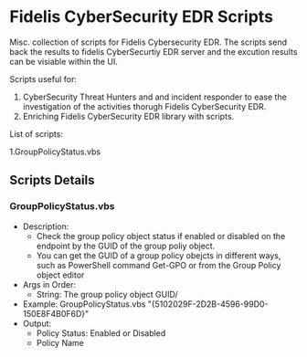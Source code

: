 # Fidelis CyberSecurity EDR Scripts
Misc. collection of scripts for Fidelis Cybersecurity EDR. The scripts send back the results to fidelis CyberSecurtiy EDR server and the excution results can be visiable within the UI.


Scripts useful for: 
1. CyberSecurity Threat Hunters and and incident responder to ease the investigation of the activities thorugh Fidelis CyberSecurity EDR.
2. Enriching Fidelis CyberSecurity EDR library with scripts. 



List of scripts:

1.GroupPolicyStatus.vbs



## Scripts Details
### GroupPolicyStatus.vbs
- Description:
   - Check the group policy object status if enabled or disabled on the endpoint by the GUID of the group poliy object.
   - You can get the GUID of a group policy obejcts in different ways, such as PowerShell command Get-GPO or from the Group Policy object editor 
- Args in Order:
  - String: The group policy object GUID/
- Example: GroupPolicyStatus.vbs "{5102029F-2D2B-4596-99D0-150E8F4B0F6D}"
- Output: 
  - Policy Status: Enabled or Disabled
  - Policy Name
